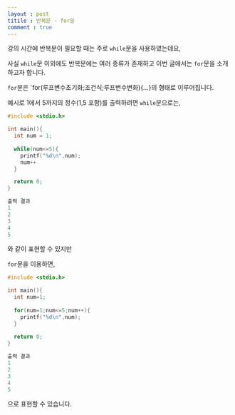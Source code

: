 ```yaml
---
layout : post
titile : 반복문 - for문
comment : true
---
```

강의 시간에 반복문이 필요할 때는 주로 `while`문을 사용하였는데요,

사실 `while`문 이외에도 반복문에는 여러 종류가 존재하고 이번 글에서는 `for`문을 소개하고자 합니다.

`for`문은 `for(루프변수초기화;조건식;루프변수변화){...}의 형태로 이루어집니다.

예시로 1에서 5까지의 정수(1,5 포함)를 출력하려면 `while`문으로는,

```c
#include <stdio.h>

int main(){
  int num = 1;
  
  while(num<=5){
    printf("%d\n",num);
    num++
  }

  return 0;
}
```
```c
출력 결과
1
2
3
4
5
```

와 같이 표현할 수 있지만

`for`문을 이용하면,

```c
#include <stdio.h>

int main(){
  int num=1;
  
  for(num=1;num<=5;num++){
    printf("%d\n",num);
  }
  
  return 0;
}
```
```c
출력 결과
1
2
3
4
5
```
으로 표현할 수 있습니다.
